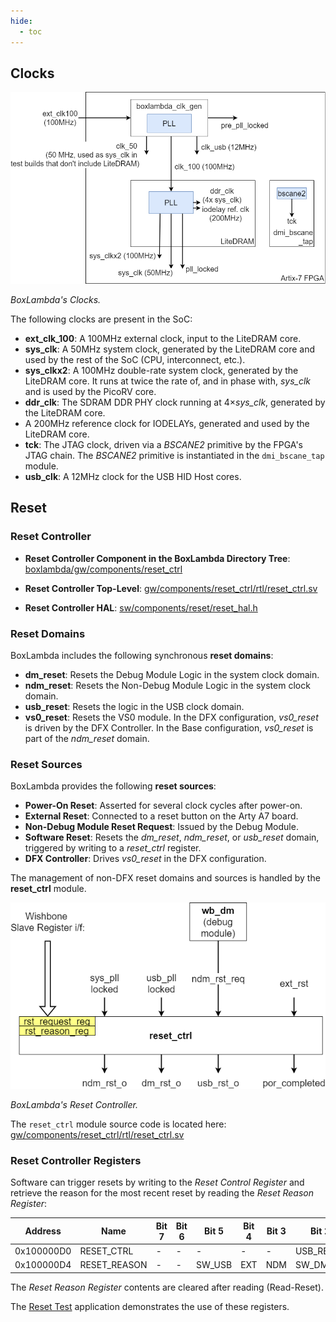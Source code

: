 ```yaml
---
hide:
  - toc
---
```


## Clocks

![BoxLambda Clocks](assets/clocks.png)

*BoxLambda's Clocks.*

The following clocks are present in the SoC:

- **ext_clk_100**: A 100MHz external clock, input to the LiteDRAM core.
- **sys_clk**: A 50MHz system clock, generated by the LiteDRAM core and used by the rest of the SoC (CPU, interconnect, etc.).
- **sys_clkx2**: A 100MHz double-rate system clock, generated by the LiteDRAM core. It runs at twice the rate of, and in phase with, *sys_clk* and is used by the PicoRV core.
- **ddr_clk**: The SDRAM DDR PHY clock running at 4×*sys_clk*, generated by the LiteDRAM core.
- A 200MHz reference clock for IODELAYs, generated and used by the LiteDRAM core.
- **tck**: The JTAG clock, driven via a *BSCANE2* primitive by the FPGA's JTAG chain. The *BSCANE2* primitive is instantiated in the `dmi_bscane_tap` module.
- **usb_clk**: A 12MHz clock for the USB HID Host cores.

## Reset

### Reset Controller

- **Reset Controller Component in the BoxLambda Directory Tree**:
  [boxlambda/gw/components/reset_ctrl](https://github.com/epsilon537/boxlambda/tree/master/gw/components/reset_ctrl)

- **Reset Controller Top-Level**:
  [gw/components/reset_ctrl/rtl/reset_ctrl.sv](https://github.com/epsilon537/boxlambda/blob/master/gw/components/reset_ctrl/rtl/reset_ctrl.sv)

- **Reset Controller HAL**:
  [sw/components/reset/reset_hal.h](https://github.com/epsilon537/boxlambda/blob/master/sw/components/reset/reset_hal.h)

### Reset Domains

BoxLambda includes the following synchronous **reset domains**:

- **dm_reset**: Resets the Debug Module Logic in the system clock domain.
- **ndm_reset**: Resets the Non-Debug Module Logic in the system clock domain.
- **usb_reset**: Resets the logic in the USB clock domain.
- **vs0_reset**: Resets the VS0 module. In the DFX configuration, *vs0_reset* is driven by the DFX Controller. In the Base configuration, *vs0_reset* is part of the *ndm_reset* domain.

### Reset Sources

BoxLambda provides the following **reset sources**:

- **Power-On Reset**: Asserted for several clock cycles after power-on.
- **External Reset**: Connected to a reset button on the Arty A7 board.
- **Non-Debug Module Reset Request**: Issued by the Debug Module.
- **Software Reset**: Resets the *dm_reset*, *ndm_reset*, or *usb_reset* domain, triggered by writing to a *reset_ctrl* register.
- **DFX Controller**: Drives *vs0_reset* in the DFX configuration.

The management of non-DFX reset domains and sources is handled by the **reset_ctrl** module.

![Reset Controller](assets/reset_ctrl.png)

*BoxLambda's Reset Controller.*

The `reset_ctrl` module source code is located here:
[gw/components/reset_ctrl/rtl/reset_ctrl.sv](https://github.com/epsilon537/boxlambda/blob/master/gw/components/reset_ctrl/rtl/reset_ctrl.sv)

### Reset Controller Registers

Software can trigger resets by writing to the *Reset Control Register* and retrieve the reason for the most recent reset by reading the *Reset Reason Register*:

| Address      | Name           | Bit 7 | Bit 6 | Bit 5   | Bit 4   | Bit 3   | Bit 2      | Bit 1      | Bit 0      |
|--------------|----------------|-------|-------|---------|---------|---------|------------|------------|------------|
| 0x100000D0   | RESET_CTRL     | -     | -     | -       | -       | -       | USB_RESET  | DM_RESET   | NDM_RESET  |
| 0x100000D4   | RESET_REASON   | -     | -     | SW_USB  | EXT     | NDM     | SW_DM      | SW_NDM     | POR        |

The *Reset Reason Register* contents are cleared after reading (Read-Reset).

The [Reset Test](test-build-reset.md) application demonstrates the use of these registers.
